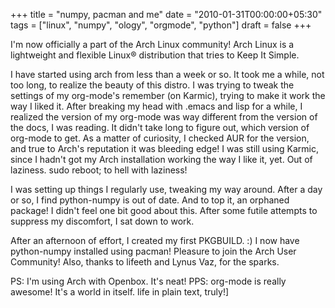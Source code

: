 +++
title = "numpy, pacman and me"
date = "2010-01-31T00:00:00+05:30"
tags = ["linux", "numpy", "ology", "orgmode", "python"]
draft = false
+++

I'm now officially a part of the Arch Linux community! Arch Linux
is a lightweight and flexible Linux® distribution that tries to
Keep It Simple.

I have started using arch from less than a week or so. It took me
a while, not too long, to realize the beauty of this distro. I was
trying to tweak the settings of my org-mode's remember (on
Karmic), trying to make it work the way I liked it. After breaking
my head with .emacs and lisp for a while, I realized the version
of my org-mode was way different from the version of the docs, I
was reading. It didn't take long to figure out, which version of
org-mode to get. As a matter of curiosity, I checked AUR for the
version, and true to Arch's reputation it was bleeding edge! I was
still using Karmic, since I hadn't got my Arch installation
working the way I like it, yet. Out of laziness. sudo reboot; to
hell with laziness!

I was setting up things I regularly use, tweaking my way
around. After a day or so, I find python-numpy is out of date. And
to top it, an orphaned package! I didn't feel one bit good about
this. After some futile attempts to suppress my discomfort, I sat
down to work.

After an afternoon of effort, I created my first PKGBUILD. :) I
now have python-numpy installed using pacman! Pleasure to join the
Arch User Community! Also, thanks to lifeeth and Lynus Vaz, for
the sparks.

PS: I'm using Arch with Openbox. It's neat! PPS: org-mode is
really awesome! It's a world in itself. life in plain text,
truly!]
